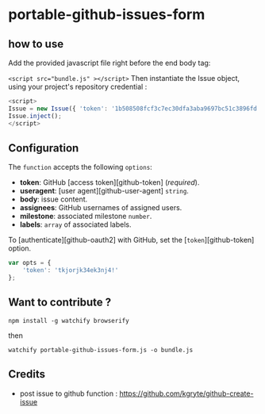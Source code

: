 # portable-github-issues-form

## how to use 

Add the provided javascript file right before the end body tag: 

`<script src="bundle.js" ></script>`
Then instantiate the Issue object, using your project's repository credential :

``` javascript
<script>
Issue = new Issue({ 'token': '1b508508fcf3c7ec30dfa3aba9697bc51c3896fd', 'useragent': 'portable-github-issues-form', 'repository': 'pixeline/portable-github-issues-form' });
Issue.inject();
</script>
```

## Configuration

The `function` accepts the following `options`:
*   __token__: GitHub [access token][github-token] (*required*).
*   __useragent__: [user agent][github-user-agent] `string`.
*   __body__: issue content.
*   __assignees__: GitHub usernames of assigned users.
*   __milestone__: associated milestone `number`.
*   __labels__: `array` of associated labels.


To [authenticate][github-oauth2] with GitHub, set the [`token`][github-token] option.

``` javascript
var opts = {
    'token': 'tkjorjk34ek3nj4!'
};
```

## Want to contribute ? 

`npm install -g watchify browserify`

then

`watchify portable-github-issues-form.js -o bundle.js` 

## Credits 
- post issue to github function : https://github.com/kgryte/github-create-issue